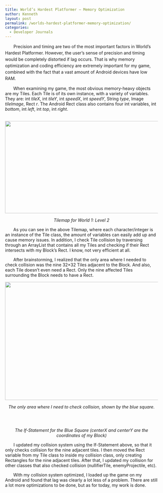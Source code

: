 ```yaml
---
title: World’s Hardest Platformer – Memory Optimization
author: Kenneth
layout: post
permalink: /worlds-hardest-platformer-memory-optimization/
categories:
  - Developer Journals
---
```

<span style="visibility:hidden;">+++</span><span style="line-height:1.5;">Precision and timing are two of the most important factors in World’s Hardest Platformer. However, the user’s sense of precision and timing would be completely distorted if lag occurs. That is why memory optimization and coding efficiency are extremely important for my game, combined with the fact that a vast amount of Android devices have low RAM.</span>

<span style="visibility:hidden;">+++</span>When examining my game, the most obvious memory-heavy objects are my Tiles. Each Tile is of its own instance, with a variety of variables. They are: int *tileX*, int *tileY*, int *speedX*, int *speedY*, String *type*, Image *tileImage*, Rect *r*. The Android Rect class also contains four int variables, int *bottom*, int *left*, int *top*, int *right*.

<p align="center">
   <img class="aligncenter" alt="" src="http://i.imgur.com/wTp9FjL.png" width="742" height="304" />
</p>

<p style="text-align:center;" align="center">
  <i>Tilemap for World 1: Level 2</i>
</p>

<span style="visibility:hidden;">+++</span>As you can see in the above Tilemap, where each character/integer is an instance of the Tile class, the amount of variables can easily add up and cause memory issues. In addition, I check Tile collision by traversing through an ArrayList that contains all my Tiles and checking if their Rect intersects with my Block’s Rect. I know, not very efficient at all.

<span style="visibility:hidden;">+++</span>After brainstorming, I realized that the only area where I needed to check collision was the nine 32&#215;32 Tiles adjacent to the Block. And also, each Tile doesn’t even need a Rect. Only the nine affected Tiles surrounding the Block needs to have a Rect.

<img class="aligncenter" alt="" src="http://i.imgur.com/HlwacJt.png" width="623" height="389" />

<p style="text-align:center;" align="center">
  <i>The only area where I need to check collision, shown by the blue square. </i>
</p>

<p align="center">
   <img class="aligncenter" alt="" src="http://i.imgur.com/fpqFZwL.png" width="624" height="15" />
</p>

<p style="text-align:center;" align="center">
  <i>The If-Statement for the Blue Square (centerX and centerY are the coordinates of my Block)</i>
</p>

<span style="visibility:hidden;">+++</span>I updated my collision system using the If-Statement above, so that it only checks collision for the nine adjacent tiles. I then moved the Rect variable from my Tile class to inside my collision class, only creating Rectangles for the nine adjacent tiles. After that, I updated my collision for other classes that also checked collision (nullifierTile, enemyProjectile, etc).

<span style="visibility:hidden;">+++</span>With my collision system optimized, I loaded up the game on my Android and found that lag was clearly a lot less of a problem. There are still a lot more optimizations to be done, but as for today, my work is done.